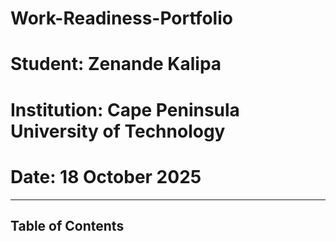 # Work-Readiness-Portfolio
# Student: Zenande Kalipa
# Institution: Cape Peninsula University of Technology
# Date: 18 October 2025

---

## Table of Contents
